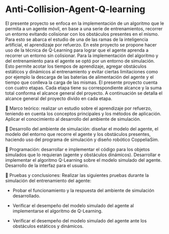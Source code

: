 # Anti-Collision-Agent-Q-learning
El presente proyecto se enfoca en la implementación de un algoritmo que le permita a un agente móvil, en base a una serie de entrenamientos, recorrer un entorno evitando colisionar con los obstáculos presentes en el mismo. Para esto se abarca el estudio de una de las ramas de la inteligencia artificial, el aprendizaje por refuerzo. En este proyecto se propone hacer uso de la técnica de Q-Learning para lograr que el agente aprenda a recorrer un entorno sin colisionar. Para la implementación del algoritmo y del entrenamiento para el agente se optó por un entorno de simulación. Esto permite acotar los tiempos de aprendizaje, agregar obstáculos estáticos y dinámicos al entrenamiento y evitar ciertas limitaciones como por ejemplo la descarga de las baterías de alimentación del agente y el tiempo que conlleva la carga de las mismas.
El presente proyecto cuenta con cuatro etapas. Cada etapa tiene su correspondiente alcance y la suma total conforma el alcance general del proyecto. A continuación se detalla el alcance general del proyecto divido en cada etapa.

 Marco teórico: realizar un estudio sobre el aprendizaje por refuerzo, teniendo en cuenta los conceptos principales y los métodos de aplicación. Aplicar el conocimiento al desarrollo del ambiente de simulación.

 Desarrollo del ambiente de simulación: diseñar el modelo del agente, el modelo del entorno que recorre el agente y los obstáculos presentes, haciendo uso del programa de simulación y diseño robótico CoppeliaSim.

 Programación: desarrollar e implementar el código para los objetos simulados que lo requieran (agente y obstáculos dinámicos). Desarrollar e implementar el algoritmo Q-Learning sobre el modelo simulado del agente. Desarrollo de la interfaz para el usuario.

 Pruebas y conclusiones: Realizar las siguientes pruebas durante la simulación del entrenamiento del agente:

  * Probar el funcionamiento y la respuesta del ambiente de simulación desarrollado.

  * Verificar el desempeño del modelo simulado del agente al implementarse el algoritmo de Q-Learning.

  * Verificar el desempeño del modelo simulado del agente ante los obstáculos estáticos y dinámicos.
